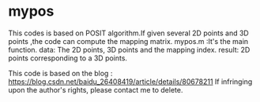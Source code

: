 # mypos
This codes is based on POSIT algorithm.If given several 2D points and 3D points ,the code can compute the mapping matrix.
mypos.m :It's the main function.
data: The 2D points, 3D points and the mapping index.
result: 2D points corresponding to a 3D points.

This code is based on the blog : https://blog.csdn.net/baidu_26408419/article/details/80678211 
If infringing upon the author's rights, please contact me to delete.
